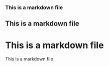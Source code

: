 ### This is a markdown file
## This is a markdown file
# This is a markdown file
This is a markdown file


